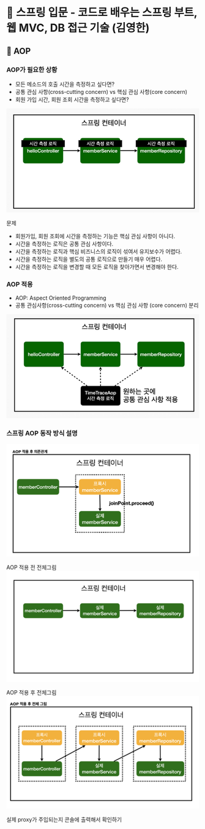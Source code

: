 # :book: 스프링 입문 - 코드로 배우는 스프링 부트, 웹 MVC, DB 접근 기술 (김영한)
## :pushpin: AOP

### AOP가 필요한 상황
- 모든 메소드의 호출 시간을 측정하고 싶다면?
- 공통 관심 사항(cross-cutting concern) vs 핵심 관심 사항(core concern)
- 회원 가입 시간, 회원 조회 시간을 측정하고 싶다면?

![](./image/aop_1.png)

문제
- 회원가입, 회원 조회에 시간을 측정하는 기능은 핵심 관심 사항이 아니다.
- 시간을 측정하는 로직은 공통 관심 사항이다.
- 시간을 측정하는 로직과 핵심 비즈니스의 로직이 섞여서 유지보수가 어렵다.
- 시간을 측정하는 로직을 별도의 공통 로직으로 만들기 매우 어렵다.
- 시간을 측정하는 로직을 변경할 때 모든 로직을 찾아가면서 변경해야 한다.


### AOP 적용
- AOP: Aspect Oriented Programming
- 공통 관심사항(cross-cutting concern) vs 핵심 관심 사항 (core concern) 분리

![](./image/aop_2.png)


### 스프링 AOP 동작 방식 설명
![](./image/aop_3.png)

AOP 적용 전 전체그림
![](./image/aop_4.png)

AOP 적용 후 전체그림
![](./image/aop_5.png)

실제 proxy가 주입되는지 콘솔에 출력해서 확인하기